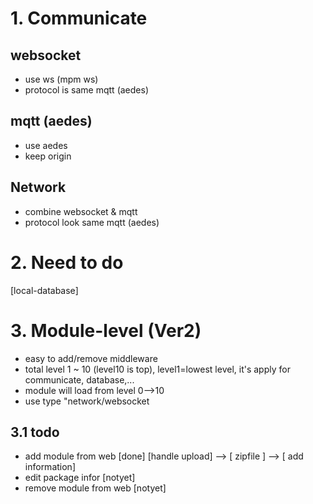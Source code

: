 # 1. Communicate
## websocket
- use ws (mpm ws)
- protocol is same mqtt (aedes)
## mqtt (aedes)
- use aedes
- keep origin
## Network
- combine websocket & mqtt
- protocol look same mqtt (aedes)

# 2. Need to do
[local-database]

# 3. Module-level (Ver2)
- easy to add/remove middleware
- total level 1 ~ 10 (level10 is top), level1=lowest level, it's apply for communicate, database,...
- module will load from level 0-->10
- use type "network/websocket
## 3.1 todo
- add module from web [done]
    [handle upload] --> [ zipfile ] --> [ add information]
- edit package infor [notyet]
- remove module from web [notyet]